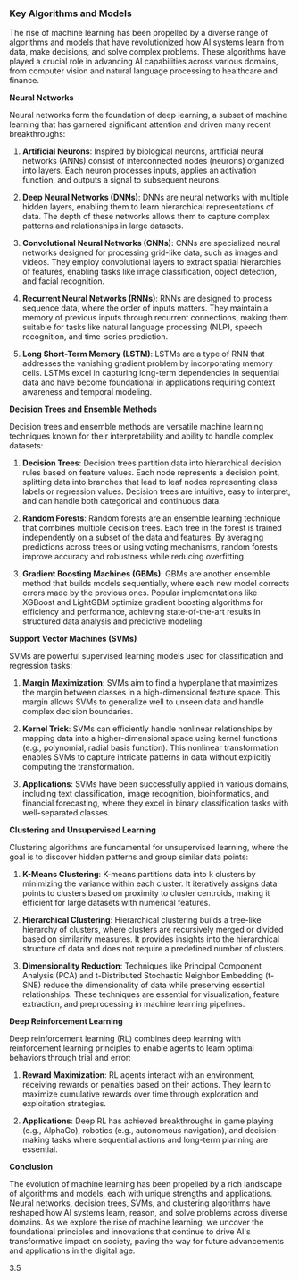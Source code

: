### Key Algorithms and Models

The rise of machine learning has been propelled by a diverse range of algorithms and models that have revolutionized how AI systems learn from data, make decisions, and solve complex problems. These algorithms have played a crucial role in advancing AI capabilities across various domains, from computer vision and natural language processing to healthcare and finance.

**Neural Networks**

Neural networks form the foundation of deep learning, a subset of machine learning that has garnered significant attention and driven many recent breakthroughs:

1. **Artificial Neurons**: Inspired by biological neurons, artificial neural networks (ANNs) consist of interconnected nodes (neurons) organized into layers. Each neuron processes inputs, applies an activation function, and outputs a signal to subsequent neurons.
    
2. **Deep Neural Networks (DNNs)**: DNNs are neural networks with multiple hidden layers, enabling them to learn hierarchical representations of data. The depth of these networks allows them to capture complex patterns and relationships in large datasets.
    
3. **Convolutional Neural Networks (CNNs)**: CNNs are specialized neural networks designed for processing grid-like data, such as images and videos. They employ convolutional layers to extract spatial hierarchies of features, enabling tasks like image classification, object detection, and facial recognition.
    
4. **Recurrent Neural Networks (RNNs)**: RNNs are designed to process sequence data, where the order of inputs matters. They maintain a memory of previous inputs through recurrent connections, making them suitable for tasks like natural language processing (NLP), speech recognition, and time-series prediction.
    
5. **Long Short-Term Memory (LSTM)**: LSTMs are a type of RNN that addresses the vanishing gradient problem by incorporating memory cells. LSTMs excel in capturing long-term dependencies in sequential data and have become foundational in applications requiring context awareness and temporal modeling.
    

**Decision Trees and Ensemble Methods**

Decision trees and ensemble methods are versatile machine learning techniques known for their interpretability and ability to handle complex datasets:

1. **Decision Trees**: Decision trees partition data into hierarchical decision rules based on feature values. Each node represents a decision point, splitting data into branches that lead to leaf nodes representing class labels or regression values. Decision trees are intuitive, easy to interpret, and can handle both categorical and continuous data.
    
2. **Random Forests**: Random forests are an ensemble learning technique that combines multiple decision trees. Each tree in the forest is trained independently on a subset of the data and features. By averaging predictions across trees or using voting mechanisms, random forests improve accuracy and robustness while reducing overfitting.
    
3. **Gradient Boosting Machines (GBMs)**: GBMs are another ensemble method that builds models sequentially, where each new model corrects errors made by the previous ones. Popular implementations like XGBoost and LightGBM optimize gradient boosting algorithms for efficiency and performance, achieving state-of-the-art results in structured data analysis and predictive modeling.
    

**Support Vector Machines (SVMs)**

SVMs are powerful supervised learning models used for classification and regression tasks:

1. **Margin Maximization**: SVMs aim to find a hyperplane that maximizes the margin between classes in a high-dimensional feature space. This margin allows SVMs to generalize well to unseen data and handle complex decision boundaries.
    
2. **Kernel Trick**: SVMs can efficiently handle nonlinear relationships by mapping data into a higher-dimensional space using kernel functions (e.g., polynomial, radial basis function). This nonlinear transformation enables SVMs to capture intricate patterns in data without explicitly computing the transformation.
    
3. **Applications**: SVMs have been successfully applied in various domains, including text classification, image recognition, bioinformatics, and financial forecasting, where they excel in binary classification tasks with well-separated classes.
    

**Clustering and Unsupervised Learning**

Clustering algorithms are fundamental for unsupervised learning, where the goal is to discover hidden patterns and group similar data points:

1. **K-Means Clustering**: K-means partitions data into k clusters by minimizing the variance within each cluster. It iteratively assigns data points to clusters based on proximity to cluster centroids, making it efficient for large datasets with numerical features.
    
2. **Hierarchical Clustering**: Hierarchical clustering builds a tree-like hierarchy of clusters, where clusters are recursively merged or divided based on similarity measures. It provides insights into the hierarchical structure of data and does not require a predefined number of clusters.
    
3. **Dimensionality Reduction**: Techniques like Principal Component Analysis (PCA) and t-Distributed Stochastic Neighbor Embedding (t-SNE) reduce the dimensionality of data while preserving essential relationships. These techniques are essential for visualization, feature extraction, and preprocessing in machine learning pipelines.
    

**Deep Reinforcement Learning**

Deep reinforcement learning (RL) combines deep learning with reinforcement learning principles to enable agents to learn optimal behaviors through trial and error:

1. **Reward Maximization**: RL agents interact with an environment, receiving rewards or penalties based on their actions. They learn to maximize cumulative rewards over time through exploration and exploitation strategies.
    
2. **Applications**: Deep RL has achieved breakthroughs in game playing (e.g., AlphaGo), robotics (e.g., autonomous navigation), and decision-making tasks where sequential actions and long-term planning are essential.
    

**Conclusion**

The evolution of machine learning has been propelled by a rich landscape of algorithms and models, each with unique strengths and applications. Neural networks, decision trees, SVMs, and clustering algorithms have reshaped how AI systems learn, reason, and solve problems across diverse domains. As we explore the rise of machine learning, we uncover the foundational principles and innovations that continue to drive AI's transformative impact on society, paving the way for future advancements and applications in the digital age.

3.5